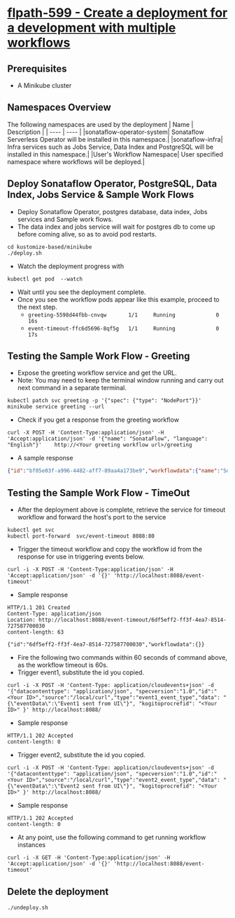 # [flpath-599 - Create a deployment for a development with multiple workflows](https://issues.redhat.com/browse/FLPATH-599)

## Prerequisites
* A Minikube cluster

## Namespaces Overview
The following namespaces are used by the deployment
| Name | Description |
| ---- | ---- |
|sonataflow-operator-system| Sonataflow Serverless Operator will be installed in this namespace.|
|sonataflow-infra| Infra services such as Jobs Service, Data Index and PostgreSQL will be installed in this namespace.|
|User's Workflow Namespace| User specified namespace where workflows will be deployed.|

## Deploy Sonataflow Operator, PostgreSQL, Data Index, Jobs Service & Sample Work Flows
* Deploy Sonataflow Operator, postgres database, data index, Jobs services and Sample work flows.
* The data index and jobs service will wait for postgres db to come up before coming alive, so as to avoid pod restarts.
```shell
cd kustomize-based/minikube
./deploy.sh
```
* Watch the deployment progress with
```shell
kubectl get pod  --watch
```
* Wait until you see the deployment complete.
* Once you see the workflow pods appear like this example, proceed to the next step. 
    * `greeting-5598d44fbb-cnvqw       1/1     Running             0          16s`
    * `event-timeout-ffc6d5696-8qf5g   1/1     Running             0          17s`

## Testing the Sample Work Flow - Greeting
* Expose the greeting workflow service and get the URL. 
* Note: You may need to keep the terminal window running and carry out next command in a separate terminal.
```shell
kubectl patch svc greeting -p '{"spec": {"type": "NodePort"}}'
minikube service greeting --url
```

* Check if you get a response from the greeting workflow 
```shell
curl -X POST -H 'Content-Type:application/json' -H 'Accept:application/json' -d '{"name": "SonataFlow", "language": "English"}'    http://<Your greeting workflow url>/greeting
```

* A sample response
```json
{"id":"bf05e03f-a996-4482-aff7-89aa4a173be9","workflowdata":{"name":"SonataFlow","language":"English","greeting":"Hello from JSON Workflow, "}}
```

## Testing the Sample Work Flow - TimeOut
* After the deployment above is complete, retrieve the service for timeout workflow and forward the host's port to the service
```shell
kubectl get svc
kubectl port-forward  svc/event-timeout 8088:80
```

* Trigger the timeout workflow and copy the workflow id from the response for use in triggering events below.
```shell
curl -i -X POST -H 'Content-Type:application/json' -H 'Accept:application/json' -d '{}' 'http://localhost:8088/event-timeout'
```

* Sample response
```shell
HTTP/1.1 201 Created
Content-Type: application/json
Location: http://localhost:8088/event-timeout/6df5eff2-ff3f-4ea7-8514-727587700030
content-length: 63

{"id":"6df5eff2-ff3f-4ea7-8514-727587700030","workflowdata":{}}
```

* Fire the following two commands within 60 seconds of command above, as the workflow timeout is 60s. 
* Trigger event1, substitute the id you copied.
```shell
curl -i -X POST -H 'Content-Type: application/cloudevents+json' -d '{"datacontenttype": "application/json", "specversion":"1.0","id":"<Your ID>","source":"/local/curl","type":"event1_event_type","data": "{\"eventData\":\"Event1 sent from UI\"}", "kogitoprocrefid": "<Your ID>" }' http://localhost:8088/
```

* Sample response
```shell
HTTP/1.1 202 Accepted
content-length: 0
```

* Trigger event2, substitute the id you copied.
```shell
curl -i -X POST -H 'Content-Type: application/cloudevents+json' -d '{"datacontenttype": "application/json", "specversion":"1.0","id":"<Your ID>","source":"/local/curl","type":"event2_event_type","data": "{\"eventData\":\"Event2 sent from UI\"}", "kogitoprocrefid": "<Your ID>" }' http://localhost:8088/
```

* Sample response
```shell
HTTP/1.1 202 Accepted
content-length: 0
```

* At any point, use the following command to get running workflow instances
```shell
curl -i -X GET -H 'Content-Type:application/json' -H 'Accept:application/json' -d '{}' 'http://localhost:8088/event-timeout'
```

## Delete the deployment
```shell
./undeploy.sh
```